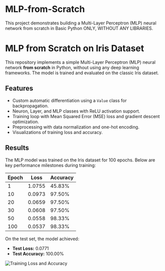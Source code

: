 # MLP-from-Scratch
This project demonstrates building a Multi-Layer Perceptron (MLP) neural network from scratch in Basic Python ONLY, WITHOUT ANY LIBRARIES.
# MLP from Scratch on Iris Dataset

This repository implements a simple Multi-Layer Perceptron (MLP) neural network **from scratch** in Python, without using any deep learning frameworks. The model is trained and evaluated on the classic Iris dataset.

## Features

- Custom automatic differentiation using a `Value` class for backpropagation.
- Neuron, Layer, and MLP classes with ReLU activation support.
- Training loop with Mean Squared Error (MSE) loss and gradient descent optimization.
- Preprocessing with data normalization and one-hot encoding.
- Visualizations of training loss and accuracy.

## Results

The MLP model was trained on the Iris dataset for 100 epochs. Below are key performance milestones during training:

| Epoch | Loss   | Accuracy |
|-------|--------|----------|
| 1     | 1.0755 | 45.83%   |
| 10    | 0.0973 | 97.50%   |
| 20    | 0.0659 | 97.50%   |
| 30    | 0.0608 | 97.50%   |
| 50    | 0.0558 | 98.33%   |
| 100   | 0.0537 | 98.33%   |

On the test set, the model achieved:

- **Test Loss:** 0.0771  
- **Test Accuracy:** 100.00%

![Training Loss and Accuracy]()
